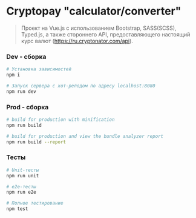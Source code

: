 # Cryptopay "calculator/converter"

> Проект на Vue.js с использованием Bootstrap, SASS(SCSS), Typed.js, а также стороннего 
> API, предоставляющего настоящий курс валют (https://ru.cryptonator.com/api).
### Dev - сборка

``` bash
# Установка зависимостей
npm i

# Запуск сервера с хот-релодом по адресу localhost:8080
npm run dev
```
### Prod - сборка
```bash
# build for production with minification
npm run build

# build for production and view the bundle analyzer report
npm run build --report
```
### Тесты
```bash
# Unit-тесты
npm run unit

# e2e-тесты
npm run e2e

# Полное тестирование
npm test
```
